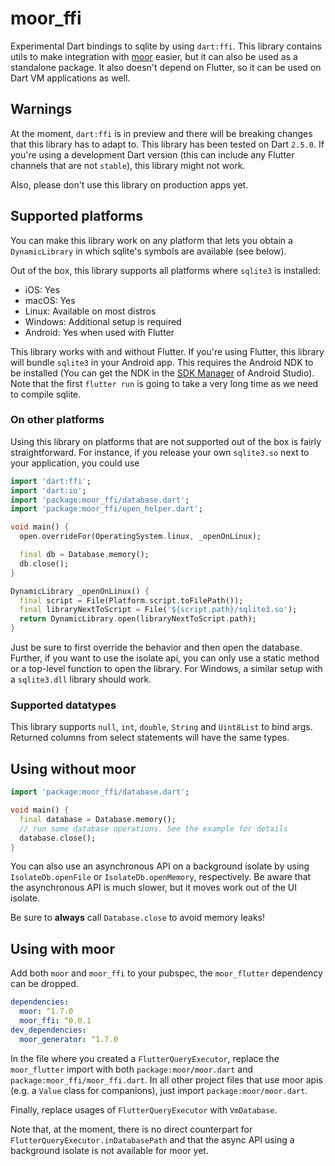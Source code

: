 # moor_ffi

Experimental Dart bindings to sqlite by using `dart:ffi`. This library contains utils to make
integration with [moor](https://pub.dev/packages/moor) easier, but it can also be used
as a standalone package. It also doesn't depend on Flutter, so it can be used on Dart VM
applications as well.

## Warnings
At the moment, `dart:ffi` is in preview and there will be breaking changes that this
library has to adapt to. This library has been tested on Dart `2.5.0`.
If you're using a development Dart version (this can include any Flutter channels that
are not `stable`), this library might not work.

Also, please don't use this library on production apps yet.

## Supported platforms
You can make this library work on any platform that lets you obtain a `DynamicLibrary`
in which sqlite's symbols are available (see below).

Out of the box, this library supports all platforms where `sqlite3` is installed:
- iOS: Yes 
- macOS: Yes
- Linux: Available on most distros
- Windows: Additional setup is required
- Android: Yes when used with Flutter

This library works with and without Flutter. 
If you're using Flutter, this library will bundle `sqlite3` in your Android app. This 
requires the Android NDK to be installed (You can get the NDK in the [SDK Manager](https://developer.android.com/studio/intro/update.html#sdk-manager)
of Android Studio). Note that the first `flutter run` is going to take a very long time as
we need to compile sqlite.

### On other platforms
Using this library on platforms that are not supported out of the box is fairly 
straightforward. For instance, if you release your own `sqlite3.so` next to your application,
you could use
```dart
import 'dart:ffi';
import 'dart:io';
import 'package:moor_ffi/database.dart';
import 'package:moor_ffi/open_helper.dart';

void main() {
  open.overrideFor(OperatingSystem.linux, _openOnLinux);

  final db = Database.memory();
  db.close();
}

DynamicLibrary _openOnLinux() {
  final script = File(Platform.script.toFilePath());
  final libraryNextToScript = File('${script.path}/sqlite3.so');
  return DynamicLibrary.open(libraryNextToScript.path);
}
```
Just be sure to first override the behavior and then open the database. Further,
if you want to use the isolate api, you can only use a static method or a top-level
function to open the library. For Windows, a similar setup with a `sqlite3.dll` library
should work.

### Supported datatypes
This library supports `null`, `int`, `double`, `String` and `Uint8List` to bind args.
Returned columns from select statements will have the same types.

## Using without moor
```dart
import 'package:moor_ffi/database.dart';

void main() {
  final database = Database.memory();
  // run some database operations. See the example for details
  database.close();
}
```

You can also use an asynchronous API on a background isolate by using `IsolateDb.openFile`
or `IsolateDb.openMemory`, respectively. Be aware that the asynchronous API is much slower,
but it moves work out of the UI isolate.

Be sure to __always__ call `Database.close` to avoid memory leaks!

## Using with moor
Add both `moor` and `moor_ffi` to your pubspec, the `moor_flutter` dependency can be dropped.

```yaml
dependencies:
  moor: ^1.7.0
  moor_ffi: ^0.0.1
dev_dependencies:
  moor_generator: ^1.7.0
```

In the file where you created a `FlutterQueryExecutor`, replace the `moor_flutter` import
with both `package:moor/moor.dart` and `package:moor_ffi/moor_ffi.dart`.
In all other project files that use moor apis (e.g. a `Value` class for companions), just import `package:moor/moor.dart`.

Finally, replace usages of `FlutterQueryExecutor` with `VmDatabase`.

Note that, at the moment, there is no direct counterpart for `FlutterQueryExecutor.inDatabasePath`
and that the async API using a background isolate is not available for moor yet.